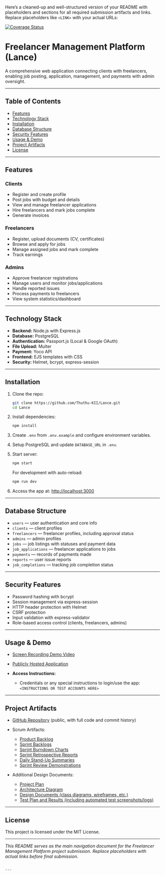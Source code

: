 Here’s a cleaned-up and well-structured version of your README with placeholders and sections for all required submission artifacts and links. Replace placeholders like `<LINK>` with your actual URLs:


[![Coverage Status](https://coveralls.io/repos/github/Thuthu-KII/Lance/badge.svg?branch=lance)](https://coveralls.io/github/Thuthu-KII/Lance?branch=lance)

# Freelancer Management Platform (Lance)

A comprehensive web application connecting clients with freelancers, enabling job posting, application, management, and payments with admin oversight.

---

## Table of Contents
- [Features](#features)
- [Technology Stack](#technology-stack)
- [Installation](#installation)
- [Database Structure](#database-structure)
- [Security Features](#security-features)
- [Usage & Demo](#usage--demo)
- [Project Artifacts](#project-artifacts)
- [License](#license)

---

## Features

### Clients
- Register and create profile
- Post jobs with budget and details
- View and manage freelancer applications
- Hire freelancers and mark jobs complete
- Generate invoices

### Freelancers
- Register, upload documents (CV, certificates)
- Browse and apply for jobs
- Manage assigned jobs and mark complete
- Track earnings

### Admins
- Approve freelancer registrations
- Manage users and monitor jobs/applications
- Handle reported issues
- Process payments to freelancers
- View system statistics/dashboard

---

## Technology Stack
- **Backend:** Node.js with Express.js  
- **Database:** PostgreSQL  
- **Authentication:** Passport.js (Local & Google OAuth)  
- **File Upload:** Multer  
- **Payment:** Yoco API  
- **Frontend:** EJS templates with CSS  
- **Security:** Helmet, bcrypt, express-session  

---

## Installation

1. Clone the repo:  
   ```bash
   git clone https://github.com/Thuthu-KII/Lance.git
   cd Lance


2. Install dependencies:

   ```bash
   npm install
   ```

3. Create `.env` from `.env.example` and configure environment variables.

4. Setup PostgreSQL and update `DATABASE_URL` in `.env`.

5. Start server:

   ```bash
   npm start
   ```

   For development with auto-reload:

   ```bash
   npm run dev
   ```

6. Access the app at: [http://localhost:3000](http://localhost:3000)

---

## Database Structure

* `users` — user authentication and core info
* `clients` — client profiles
* `freelancers` — freelancer profiles, including approval status
* `admins` — admin profiles
* `jobs` — job listings with statuses and payment data
* `job_applications` — freelancer applications to jobs
* `payments` — records of payments made
* `reports` — user issue reports
* `job_completions` — tracking job completion status

---

## Security Features

* Password hashing with bcrypt
* Session management via express-session
* HTTP header protection with Helmet
* CSRF protection
* Input validation with express-validator
* Role-based access control (clients, freelancers, admins)

---

## Usage & Demo

* [Screen Recording Demo Video](SCREEN_RECORDING_VIDEO_LINK)
* [Publicly Hosted Application](DEPLOYED_APP_LINK)
* **Access Instructions:**

  * Credentials or any special instructions to login/use the app:
    `<INSTRUCTIONS OR TEST ACCOUNTS HERE>`

---

## Project Artifacts

* [GitHub Repository](https://github.com/Thuthu-KII/Lance) (public, with full code and commit history)
* Scrum Artifacts:

  * [Product Backlog](PRODUCT_BACKLOG_LINK)
  * [Sprint Backlogs](SPRINT_BACKLOGS_LINK)
  * [Sprint Burndown Charts](BURNDOWN_CHARTS_LINK)
  * [Sprint Retrospective Reports](RETROSPECTIVE_REPORTS_LINK)
  * [Daily Stand-Up Summaries](DAILY_STANDUP_SUMMARIES_LINK)
  * [Sprint Review Demonstrations](SPRINT_REVIEW_LINKS_OR_VIDEOS)
* Additional Design Documents:

  * [Project Plan](PROJECT_PLAN_LINK)
  * [Architecture Diagram](ARCHITECTURE_DIAGRAM_LINK)
  * [Design Documents (class diagrams, wireframes, etc.)](DESIGN_DOCS_LINK)
  * [Test Plan and Results (including automated test screenshots/logs)](TEST_PLAN_AND_RESULTS_LINK)

---

## License

This project is licensed under the MIT License.

---

*This README serves as the main navigation document for the Freelancer Management Platform project submission. Replace placeholders with actual links before final submission.*

```

---


```
